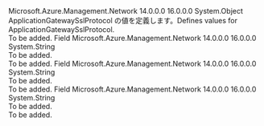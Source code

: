 <Type Name="ApplicationGatewaySslProtocol" FullName="Microsoft.Azure.Management.Network.Models.ApplicationGatewaySslProtocol">
  <TypeSignature Language="C#" Value="public static class ApplicationGatewaySslProtocol" />
  <TypeSignature Language="ILAsm" Value=".class public auto ansi abstract sealed beforefieldinit ApplicationGatewaySslProtocol extends System.Object" />
  <TypeSignature Language="DocId" Value="T:Microsoft.Azure.Management.Network.Models.ApplicationGatewaySslProtocol" />
  <TypeSignature Language="VB.NET" Value="Public Class ApplicationGatewaySslProtocol" />
  <TypeSignature Language="F#" Value="type ApplicationGatewaySslProtocol = class" />
  <AssemblyInfo>
    <AssemblyName>Microsoft.Azure.Management.Network</AssemblyName>
    <AssemblyVersion>14.0.0.0</AssemblyVersion>
    <AssemblyVersion>16.0.0.0</AssemblyVersion>
  </AssemblyInfo>
  <Base>
    <BaseTypeName>System.Object</BaseTypeName>
  </Base>
  <Interfaces />
  <Docs>
    <summary>
            <span data-ttu-id="94285-101">ApplicationGatewaySslProtocol の値を定義します。</span><span class="sxs-lookup"><span data-stu-id="94285-101">Defines values for ApplicationGatewaySslProtocol.</span></span>
            </summary>
    <remarks>To be added.</remarks>
  </Docs>
  <Members>
    <Member MemberName="TLSv10">
      <MemberSignature Language="C#" Value="public const string TLSv10;" />
      <MemberSignature Language="ILAsm" Value=".field public static literal string TLSv10" />
      <MemberSignature Language="DocId" Value="F:Microsoft.Azure.Management.Network.Models.ApplicationGatewaySslProtocol.TLSv10" />
      <MemberSignature Language="VB.NET" Value="Public Const TLSv10 As String " />
      <MemberSignature Language="F#" Value="val mutable TLSv10 : string" Usage="Microsoft.Azure.Management.Network.Models.ApplicationGatewaySslProtocol.TLSv10" />
      <MemberType>Field</MemberType>
      <AssemblyInfo>
        <AssemblyName>Microsoft.Azure.Management.Network</AssemblyName>
        <AssemblyVersion>14.0.0.0</AssemblyVersion>
        <AssemblyVersion>16.0.0.0</AssemblyVersion>
      </AssemblyInfo>
      <ReturnValue>
        <ReturnType>System.String</ReturnType>
      </ReturnValue>
      <Docs>
        <summary>To be added.</summary>
        <remarks>To be added.</remarks>
      </Docs>
    </Member>
    <Member MemberName="TLSv11">
      <MemberSignature Language="C#" Value="public const string TLSv11;" />
      <MemberSignature Language="ILAsm" Value=".field public static literal string TLSv11" />
      <MemberSignature Language="DocId" Value="F:Microsoft.Azure.Management.Network.Models.ApplicationGatewaySslProtocol.TLSv11" />
      <MemberSignature Language="VB.NET" Value="Public Const TLSv11 As String " />
      <MemberSignature Language="F#" Value="val mutable TLSv11 : string" Usage="Microsoft.Azure.Management.Network.Models.ApplicationGatewaySslProtocol.TLSv11" />
      <MemberType>Field</MemberType>
      <AssemblyInfo>
        <AssemblyName>Microsoft.Azure.Management.Network</AssemblyName>
        <AssemblyVersion>14.0.0.0</AssemblyVersion>
        <AssemblyVersion>16.0.0.0</AssemblyVersion>
      </AssemblyInfo>
      <ReturnValue>
        <ReturnType>System.String</ReturnType>
      </ReturnValue>
      <Docs>
        <summary>To be added.</summary>
        <remarks>To be added.</remarks>
      </Docs>
    </Member>
    <Member MemberName="TLSv12">
      <MemberSignature Language="C#" Value="public const string TLSv12;" />
      <MemberSignature Language="ILAsm" Value=".field public static literal string TLSv12" />
      <MemberSignature Language="DocId" Value="F:Microsoft.Azure.Management.Network.Models.ApplicationGatewaySslProtocol.TLSv12" />
      <MemberSignature Language="VB.NET" Value="Public Const TLSv12 As String " />
      <MemberSignature Language="F#" Value="val mutable TLSv12 : string" Usage="Microsoft.Azure.Management.Network.Models.ApplicationGatewaySslProtocol.TLSv12" />
      <MemberType>Field</MemberType>
      <AssemblyInfo>
        <AssemblyName>Microsoft.Azure.Management.Network</AssemblyName>
        <AssemblyVersion>14.0.0.0</AssemblyVersion>
        <AssemblyVersion>16.0.0.0</AssemblyVersion>
      </AssemblyInfo>
      <ReturnValue>
        <ReturnType>System.String</ReturnType>
      </ReturnValue>
      <Docs>
        <summary>To be added.</summary>
        <remarks>To be added.</remarks>
      </Docs>
    </Member>
  </Members>
</Type>